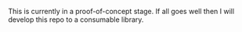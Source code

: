 This is currently in a proof-of-concept stage. If all goes well then I will develop this repo to a consumable library.
